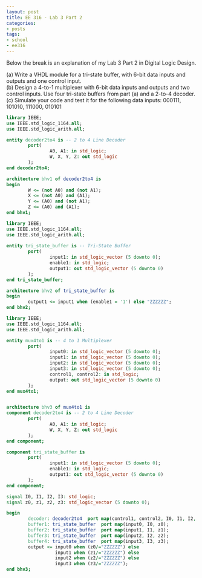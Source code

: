 ```yaml
---
layout: post
title: EE 316 - Lab 3 Part 2
categories: 
- posts
tags:
- school
- ee316
---
```

Below the break is an explanation of my Lab 3 Part 2 in Digital Logic Design.

<!--break-->
(a) Write a VHDL module for a tri-state buffer, with 6-bit data inputs and outputs and one control input.<br>
(b) Design a 4-to-1 multiplexer with 6-bit data inputs and outputs and two control inputs. Use four tri-state buffers from part (a) and a 2-to-4 decoder.<br>
(c) Simulate your code and test it for the following data inputs: 000111, 101010, 111000, 010101

```vhdl
library IEEE;
use IEEE.std_logic_1164.all;
use IEEE.std_logic_arith.all;

entity decoder2to4 is -- 2 to 4 Line Decoder
        port( 
                A0, A1: in std_logic;
                W, X, Y, Z: out std_logic
        );
end decoder2to4;

architecture bhv1 of decoder2to4 is
begin
        W <= (not A0) and (not A1);
        X <= (not A0) and (A1);
        Y <= (A0) and (not A1);
        Z <= (A0) and (A1);
end bhv1;

library IEEE;
use IEEE.std_logic_1164.all;
use IEEE.std_logic_arith.all;
 
entity tri_state_buffer is -- Tri-State Buffer
        port(
                input1: in std_logic_vector (5 downto 0);
                enable1: in std_logic;
                output1: out std_logic_vector (5 downto 0)
        );
end tri_state_buffer;

architecture bhv2 of tri_state_buffer is
begin
        output1 <= input1 when (enable1 = '1') else "ZZZZZZ";
end bhv2;

library IEEE;
use IEEE.std_logic_1164.all;
use IEEE.std_logic_arith.all;

entity mux4to1 is -- 4 to 1 Multiplexer
        port(   
                input0: in std_logic_vector (5 downto 0);
                input1: in std_logic_vector (5 downto 0);
                input2: in std_logic_vector (5 downto 0);
                input3: in std_logic_vector (5 downto 0);
                control1, control2: in std_logic;
                output: out std_logic_vector (5 downto 0)
        );
end mux4to1;


architecture bhv3 of mux4to1 is
component decoder2to4 is -- 2 to 4 Line Decoder
        port( 
                A0, A1: in std_logic;
                W, X, Y, Z: out std_logic
        );
end component;

component tri_state_buffer is
        port(
                input1: in std_logic_vector (5 downto 0);
                enable1: in std_logic;
                output1: out std_logic_vector (5 downto 0)
        );
end component;

signal I0, I1, I2, I3: std_logic;
signal z0, z1, z2, z3: std_logic_vector (5 downto 0);

begin
        decoder: decoder2to4  port map(control1, control2, I0, I1, I2, I3);
        buffer1: tri_state_buffer  port map(input0, I0, z0);
        buffer2: tri_state_buffer  port map(input1, I1, z1);
        buffer3: tri_state_buffer  port map(input2, I2, z2);
        buffer4: tri_state_buffer  port map(input3, I3, z3);
        output <= input0 when (z0/="ZZZZZZ") else
                  input1 when (z1/="ZZZZZZ") else
                  input2 when (z2/="ZZZZZZ") else
                  input3 when (z3/="ZZZZZZ");
end bhv3;
```